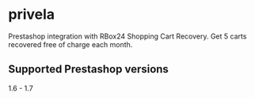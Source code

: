 # privela

Prestashop integration with RBox24 Shopping Cart Recovery. Get 5 carts recovered free of charge each month.

## Supported Prestashop versions
1.6 - 1.7
